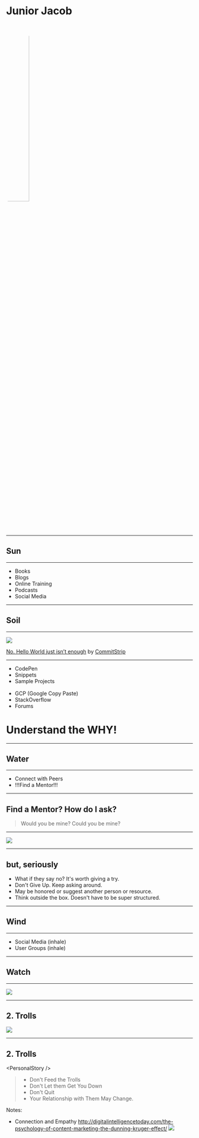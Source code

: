 # Junior Jacob
<!-- .slide: data-state="Persona-introduction Slide-blockquote" data-background="./img/computer-4.jpg" -->

<img src="./img/junior-jacob-big.jpg" style="border-radius: 50%; width: 35%;" />

------

## Sun
<!-- .slide: data-title="Junior Jacob" data-state="Stage-introduction title Stage--junior" data-background="./img/sun.jpg" -->

<!-- Capture -->

------

<!-- .slide: data-title="Junior Jacob" data-state="title Stage--junior Status--sun" data-background="./img/sun.jpg" -->

<ul class="Pills Pills--sun fragment">
  <li class="Pill">Books</div>
  <li class="Pill">Blogs</div>
  <li class="Pill">Online Training</div>
  <li class="Pill">Podcasts</div>
  <li class="Pill">Social Media</div>
</ul>

------

## Soil
<!-- .slide: data-title="Junior Jacob" data-state="Stage-introduction title Stage--junior" data-background="./img/soil.jpg" -->

<!-- Digest -->

------

<!-- .slide: data-title="Junior Jacob" data-state="title Slide-background Stage--junior Status--soil" data-background="./img/soil.jpg" -->

![](./img/Strips-Hello-world-600-finalenglish.jpg) <!-- .element: class="credit" -->

<div class="credit"><a href="http://www.commitstrip.com/en/2013/09/20/hello-world-ne-suffit-pas/">No. Hello World just isn’t enough</a> by <a href="http://www.commitstrip.com">CommitStrip</a></div>

------

<!-- .slide: data-title="Junior Jacob" data-state="Slide-background title Stage--junior Status--soil" data-background="./img/soil.jpg" -->

<ul class="Pills Pills--soil fragment" data-fragment-index="1" style="margin: 0 0 1rem 0;">
  <li class="Pill">CodePen</div>
  <li class="Pill">Snippets</div>
  <li class="Pill">Sample Projects</div>
</ul>

<ul class="Pills Pills--error fragment" data-fragment-index="2" style="margin: 0;">
  <li class="Pill">GCP (Google Copy Paste)</div>
  <li class="Pill">StackOverflow</div>
  <li class="Pill">Forums</div>
</ul>

<h1 class="fragment" data-fragment-index="3">Understand the <strong>WHY</strong>!</h1>

------

## Water
<!-- .slide: data-title="Junior Jacob" data-state="Stage-introduction title Stage--junior" data-background="./img/water.jpg" -->

<!-- Sharpen -->

------

<!-- .slide: data-title="Junior Jacob" data-state="title Stage--junior Status--water" data-background="./img/water.jpg" -->

<ul class="Pills Pills--water">
  <li class="Pill">Connect with Peers</div>
  <li class="Pill">!!!Find a Mentor!!!</div>
</ul>

------

## Find a Mentor? How do I ask?
<!-- .slide: data-title="Junior Jacob" data-state="Slide-title Slide-background title Stage--junior Status--water" data-background="./img/water.jpg" -->

> Would you be mine?
> Could you be mine?

------

<!-- .slide: data-title="Junior Jacob" data-state="Slide-background title Stage--junior Status--water" data-background="./img/water.jpg" -->

![](./img/wont-you-be-my-mentor.jpg)

------

## but, seriously
<!-- .slide: data-title="Junior Jacob" data-state="Slide-title Slide-background title Stage--junior Status--water" data-background="./img/water.jpg" -->

* What if they say no? It's worth giving a try.
* Don't Give Up. Keep asking around.
* May be honored or suggest another person or resource.
* Think outside the box. Doesn't have to be super structured.

------

## Wind
<!-- .slide: data-title="Junior Jacob" data-state="Stage-introduction title Stage--junior" data-background="./img/wind.jpg" -->

<!-- Breath -->

------

<!-- .slide: data-title="Junior Jacob" data-state="title Stage--junior Status--wind" data-background="./img/wind.jpg" -->

<ul class="Pills Pills--wind">
  <li class="Pill">Social Media (inhale)</div>
  <li class="Pill">User Groups (inhale)</div>
</ul>

------

## Watch
<!-- .slide: data-title="Junior Jacob" data-state="Stage-introduction title Stage--junior" data-background="./img/watch.jpg" -->

<!-- Challenges -->

------

<!-- .slide: data-title="Junior Jacob" data-state="Slide-background title Stage--junior Status--watch" data-background="./img/watch.jpg" -->

![](./img/dunning-kruger-effect-wide.png)

------

## 2. Trolls
<!-- .slide: data-title="Junior Jacob" data-state="Slide-background Slide-title Slide-image Slide-body title Stage--junior Status--watch" data-background="./img/watch.jpg" -->

![](./img/TrollFaceDancing_large.gif)

------

## 2. Trolls
<!-- .slide: data-title="Junior Jacob" data-state="Slide-background Slide-blockquote Slide-title Slide-image Slide-body title Stage--junior Status--watch" data-background="./img/watch.jpg" -->

&lt;PersonalStory /&gt;

<blockquote>
  <ul class="fragment">
    <li class="">Don't Feed the Trolls</li>
    <li class="">Don't Let them Get You Down</li>
    <li class="">Don't Quit</li>
    <li class="">Your Relationship with Them May Change.</li>
  </ul>
</blockquote>

Notes:

* Connection and Empathy
http://digitalintelligencetoday.com/the-psychology-of-content-marketing-the-dunning-kruger-effect/
![](./img/junior-warning.gif)
